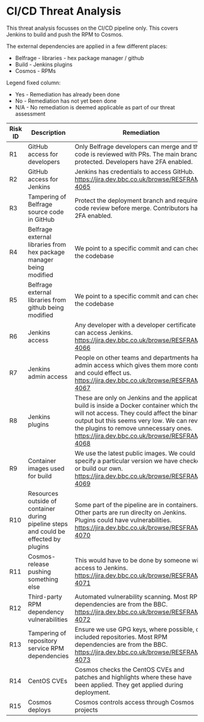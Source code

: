 # CI/CD Threat Analysis

This threat analysis focusses on the CI/CD pipeline only. This covers Jenkins to build and push the RPM to Cosmos.

The external dependencies are applied in a few different places:
- Belfrage - libraries - hex package manager / github
- Build - Jenkins plugins
- Cosmos - RPMs

Legend fixed column:
- Yes - Remediation has already been done
- No - Remediation has not yet been done
- N/A - No remediation is deemed applicable as part of our threat assessment

Risk ID | Description | Remediation | Fixed? | Priority
--- | --- | --- | --- | ---
R1 | GitHub access for developers | Only Belfrage developers can merge and the code is reviewed with PRs. The main branch is protected. Developers have 2FA enabled. | Yes | N/A
R2 | GitHub access for Jenkins | Jenkins has credentials to access GitHub. https://jira.dev.bbc.co.uk/browse/RESFRAME-4065 | No | Low
R3 | Tampering of Belfrage source code in GitHub | Protect the deployment branch and require code review before merge. Contributors have 2FA enabled. | Yes | N/A
R4 | Belfrage external libraries from hex package manager being modified | We point to a specific commit and can check the codebase | N/A | N/A
R5 | Belfrage external libraries from github being modified | We point to a specific commit and can check the codebase | N/A | N/A
R6 | Jenkins access | Any developer with a developer certificate can access Jenkins. https://jira.dev.bbc.co.uk/browse/RESFRAME-4066 | No | Low
R7 | Jenkins admin access | People on other teams and departments have admin access which gives them more control and could effect us. https://jira.dev.bbc.co.uk/browse/RESFRAME-4067 | No | Medium
R8 | Jenkins plugins | These are only on Jenkins and the application build is inside a Docker container which they will not access. They could affect the binary output but this seems very low. We can review the plugins to remove unnecessary ones. https://jira.dev.bbc.co.uk/browse/RESFRAME-4068 | No | Low
R9 | Container images used for build | We use the latest public images. We could specify a particular version we have checked or build our own. https://jira.dev.bbc.co.uk/browse/RESFRAME-4069 | No | Low
R10 | Resources outside of container during pipeline steps and could be effected by plugins | Some part of the pipeline are in containers. Other parts are run direclty on Jenkins. Plugins could have vulnerabilities. https://jira.dev.bbc.co.uk/browse/RESFRAME-4070 | No | Low
R11 | Cosmos-release pushing something else | This would have to be done by someone with access to Jenkins. https://jira.dev.bbc.co.uk/browse/RESFRAME-4071 | No | Low
R12 | Third-party RPM dependency vulnerabilities | Automated vulnerability scanning. Most RPM dependencies are from the BBC. https://jira.dev.bbc.co.uk/browse/RESFRAME-4072 | No | Medium
R13 | Tampering of repository service RPM dependencies | Ensure we use GPG keys, where possible, on included repositories. Most RPM dependencies are from the BBC. https://jira.dev.bbc.co.uk/browse/RESFRAME-4073  | Yes | Low
R14 | CentOS CVEs | Cosmos checks the CentOS CVEs and patches and highlights where these have been applied. They get applied during deployment. | Yes | N/A
R15 | Cosmos deploys | Cosmos controls access through Cosmos projects | N/A | N/A
